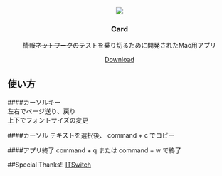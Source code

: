 <p align="center">
<img src ="https://github.com/Code-Hex/Card/blob/master/Card/Card/Assets.xcassets/AppIcon.appiconset/256.png" /><br>
<h3 align="center">Card</h3> 
<p align="center"><s>情報ネットワークの</s>テストを乗り切るために開発されたMac用アプリ</p>
<p align="center"><a href="https://github.com/Code-Hex/Card/blob/master/Card/Card.dmg?raw=true">Download</a></p>
</p>

## 使い方

####カーソルキー  
左右でページ送り、戻り  
上下でフォントサイズの変更  
  
####カーソル
テキストを選択後、 command + c でコピー
  
####アプリ終了
command + q または command + w で終了
  
##Special Thanks!!
[ITSwitch](https://github.com/iluuu1994/ITSwitch)
